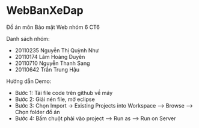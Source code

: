 # WebBanXeDap
Đồ án môn Bảo mật Web nhóm 6 CT6

Danh sách nhóm:
- 20110235	Nguyễn Thị Quỳnh Như 
- 20110174	Lâm Hoàng Duyên 
- 20110710	Nguyễn Thanh Sang 
- 20110642	Trần Trung Hậu 

Hướng dẫn Demo:

- Bước 1: Tải file code trên github về máy
- Bước 2: Giải nén file, mở eclipse
- Bước 3: Chọn Import -> Existing Projects into Workspace --> Browse --> Chọn folder đồ án 
- Bước 4: Bấm chuột phải vào project --> Run as --> Run on Server
